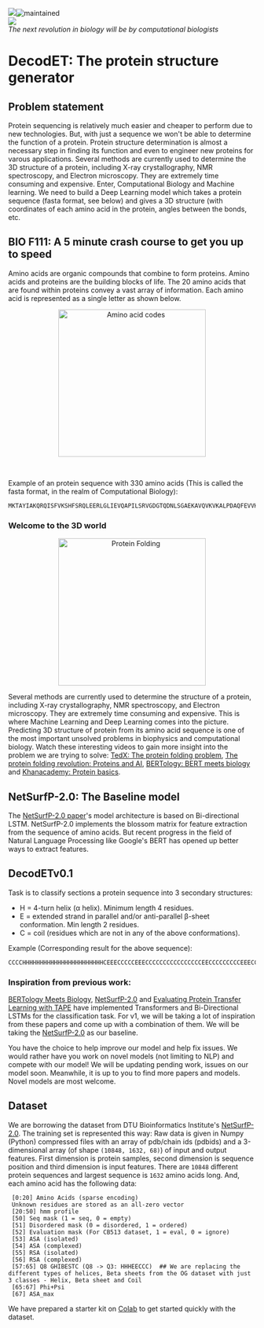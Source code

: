 ![](http://www.cbs.dtu.dk/services/NetSurfP/)![maintained](http://img.shields.io/badge/status-maintained-greeb.png)<br>
![](http://www.cbs.dtu.dk/services/NetSurfP/)<br>
<I> The next revolution in biology will be by computational biologists</I>
# DecodET: The protein structure generator

## Problem statement
Protein sequencing is relatively much easier and cheaper to perform due to new technologies. But, with just a sequence we won't be able to determine the function of a protein. Protein structure determination is almost a necessary step in finding its function and even to engineer new proteins for varous applications. Several methods are currently used to determine the 3D structure of a protein, including X-ray crystallography, NMR spectroscopy, and Electron microscopy. They are extremely time consuming and expensive. Enter, Computational Biology and Machine learning. We need to build a Deep Learning model which takes a protein sequence (fasta format, see below) and gives a 3D structure (with coordinates of each amino acid in the protein, angles between the bonds, etc.
  
## BIO F111: A 5 minute crash course to get you up to speed
Amino acids are organic compounds that combine to form proteins. Amino acids and proteins are the building blocks of life. The 20 amino acids that are found within proteins convey a vast array of information. Each amino acid is represented as a single letter as shown below. 

<p align="center">
<img src= "https://i.pinimg.com/originals/57/fd/a8/57fda8cac0f5bfdabd2dfbe843ec93c2.png" alt="Amino acid codes" width=300>
</p><br>

Example of an protein sequence with 330 amino acids (This is called the fasta format, in the realm of Computational Biology): 
```
MKTAYIAKQRQISFVKSHFSRQLEERLGLIEVQAPILSRVGDGTQDNLSGAEKAVQVKVKALPDAQFEVVHSLAKWKRQTLGQHDFSAGEGLYTHMKALRPDEDRLSPLHSVYVDQWDWERVMGDGERQFSTLKSTVEAIWAGIKATEAAVSEEFGLAPFLPDQIHFVHSQELLSRYPDLDAKGRERAIAKDLGAVFLVGIGGKLSDGHRHDVRAPDYDDWSTPSELGHAGLNGDILVWNPVLEDAFELSSMGIRVDADTLKHQLALTGDEDRLELEWHQALLRGEMPQTIGGGIGQSRLTMLLLQLPHIGQVQAGVWPAAVRESVPSLL
```

### Welcome to the 3D world

<p align="center"><img aligh="left" src= "https://cdn.kastatic.org/ka-perseus-images/71225d815cafcc09102504abdf4e10927283be98.png" alt="Protein Folding" width=300></p>

Several methods are currently used to determine the structure of a protein, including X-ray crystallography, NMR spectroscopy, and Electron microscopy. They are extremely time consuming and expensive. This is where Machine Learning and Deep Learning comes into the picture. Predicting 3D structure of protein from its amino acid sequence is one of the most important unsolved problems in biophysics and computational biology. Watch these interesting videos to gain more insight into the problem we are trying to solve: [TedX: The protein folding problem](https://www.youtube.com/watch?v=zm-3kovWpNQ&feature=youtu.be), [The protein folding revolution: Proteins and AI](https://youtu.be/cAJQbSLlonI), [BERTology: BERT meets biology](https://www.youtube.com/watch?v=q6Kyvy1zLwQ) and [Khanacademy: Protein basics](https://www.khanacademy.org/science/biology/macromolecules/proteins-and-amino-acids/a/orders-of-protein-structure).

## NetSurfP-2.0: The Baseline model
The [NetSurfP-2.0 paper](https://onlinelibrary.wiley.com/doi/abs/10.1002/prot.25674)'s model architecture is based on Bi-directional LSTM. NetSurfP-2.0 implements the blossom matrix for feature extraction from the sequence of amino acids. But recent progress in the field of Natural Language Processing like Google's BERT has opened up better ways to extract features. 

## DecodETv0.1

Task is to classify sections a protein sequence into 3 secondary structures:
- H = 4-turn helix (α helix). Minimum length 4 residues.
- E = extended strand in parallel and/or anti-parallel β-sheet conformation. Min length 2 residues.
- C = coil (residues which are not in any of the above conformations).

Example (Corresponding result for the above sequence): 
```
CCCCHHHHHHHHHHHHHHHHHHHHHHHCEEECCCCCEEECCCCCCCCCCCCCCCCEECCCCCCCCCEEECCCCCCHHHHHHHHCCCCCCCEEEEEEEEECCCCCCCCCCCCCEEEEEEEEEECCCCCCCHHHHHHHHHHHHHHHHHHHHHHHHHCCCCCCCCCCCEEEEHHHHHHHCCCCCHHHHHHHHHHHHCEEEEECCCCCCCCCCCCCCCCCCCECCCCECCCCCECCEEEEEEEECCCCEEEEEEEEEEECCHHHHHHHHHHHCCCCHHHCHHHHHHHCCCCCCEEEEEEEHHHHHHHHHCCCCHHHCCCCCCCHHHHHHCCCCC
```

### Inspiration from previous work:

[BERTology Meets Biology](https://arxiv.org/abs/2006.15222), [NetSurfP-2.0](https://onlinelibrary.wiley.com/doi/abs/10.1002/prot.25674) and [Evaluating Protein Transfer Learning with TAPE](https://arxiv.org/abs/1906.08230) have implemented Transformers and Bi-Directional LSTMs for the classification task. For v1, we will be taking a lot of inspiration from these papers and come up with a combination of them. We will be taking the [NetSurfP-2.0](https://onlinelibrary.wiley.com/doi/abs/10.1002/prot.25674) as our baseline.


You have the choice to help improve our model and help fix issues. We would rather have you work on novel models (not limiting to NLP) and compete with our model! We will be updating pending work, issues on our model soon. Meanwhile, it is up to you to find more papers and models. Novel models are most welcome. 

  
##  Dataset

We are borrowing the dataset from DTU Bioinformatics Institute's [NetSurfP-2.0](http://www.cbs.dtu.dk/services/NetSurfP/). The training set is represented this way: Raw data is given in Numpy (Python) compressed files with an array of pdb/chain ids (pdbids) and a 3-dimensional array (of shape ```(10848, 1632, 68)```) of input and output features. First dimension is protein samples, second dimension is sequence position and third dimension is input features. There are ```10848``` different protein sequences and largest sequence is ```1632``` amino acids long. And, each amino acid has the following data:

```
 [0:20] Amino Acids (sparse encoding)
 Unknown residues are stored as an all-zero vector
 [20:50] hmm profile
 [50] Seq mask (1 = seq, 0 = empty)
 [51] Disordered mask (0 = disordered, 1 = ordered)
 [52] Evaluation mask (For CB513 dataset, 1 = eval, 0 = ignore)
 [53] ASA (isolated)
 [54] ASA (complexed)
 [55] RSA (isolated)
 [56] RSA (complexed)
 [57:65] Q8 GHIBESTC (Q8 -> Q3: HHHEECCC)  ## We are replacing the different types of helices, Beta sheets from the OG dataset with just 3 classes - Helix, Beta sheet and Coil 
 [65:67] Phi+Psi
 [67] ASA_max
```

We have prepared a starter kit on [Colab](https://colab.research.google.com/drive/1Q0hEDSUQ9fFytPF6qWxGzfLkC-BJQv1I?usp=sharing) to get started quickly with the dataset. 
